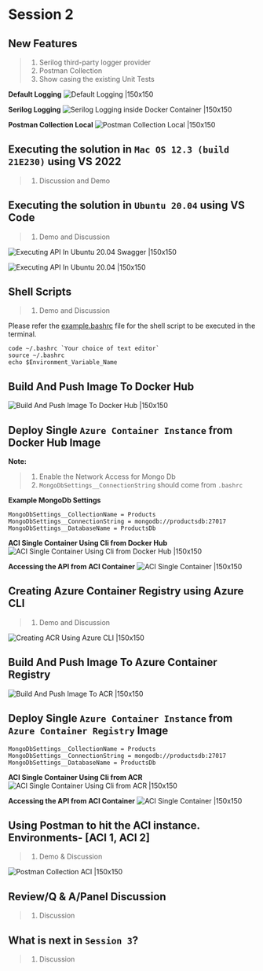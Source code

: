 # Session 2

## New Features

> 1. Serilog third-party logger provider
> 1. Postman Collection
> 1. Show casing the existing Unit Tests

**Default Logging**
![Default Logging |150x150](../Images/S2/DefaultLogging.PNG)

**Serilog Logging**
![Serilog Logging inside Docker Container |150x150](../Images/S2/Serilog_Logging.PNG)

**Postman Collection Local**
![Postman Collection Local |150x150](../Images/S2/PostmanCollection_Local.PNG)

## Executing the solution in `Mac OS 12.3 (build 21E230)` using VS 2022

> 1. Discussion and Demo

## Executing the solution in `Ubuntu 20.04` using VS Code

> 1. Demo and Discussion

![Executing API In Ubuntu 20.04 Swagger |150x150](../Images/S2/Executing_API_In_Ubuntu_Swagger.PNG)

![Executing API In Ubuntu 20.04 |150x150](../Images/S2/Executing_API_In_Ubuntu_2004.PNG)

## Shell Scripts

> 1. Demo and Discussion

Please refer the [example.bashrc](../../Scripts/example.bashrc) file for the shell script to be executed in the terminal.

```
code ~/.bashrc `Your choice of text editor`
source ~/.bashrc
echo $Environment_Variable_Name
```

## Build And Push Image To Docker Hub

![Build And Push Image To Docker Hub |150x150](../Images/S2/BuildAndPushImageToDockerHub.PNG)

## Deploy Single `Azure Container Instance` from Docker Hub Image

**Note:**

> 1. Enable the Network Access for Mongo Db
> 1. `MongoDbSettings__ConnectionString` should come from `.bashrc`

**Example MongoDb Settings**

```
MongoDbSettings__CollectionName = Products
MongoDbSettings__ConnectionString = mongodb://productsdb:27017
MongoDbSettings__DatabaseName = ProductsDb
```

**ACI Single Container Using Cli from Docker Hub**
![ACI Single Container Using Cli from Docker Hub |150x150](../Images/S2/Docker_to_ACI_using_azcli.PNG)

**Accessing the API from ACI Container**
![ACI Single Container |150x150](../Images/S2/ACI_Single_Container.PNG)

## Creating Azure Container Registry using Azure CLI

> 1. Demo and Discussion

![Creating ACR Using Azure CLI |150x150](../Images/S2/Creating_ACR_Using_AzureCLI.PNG)

## Build And Push Image To Azure Container Registry

![Build And Push Image To ACR |150x150](../Images/S2/BuildAndPushImageToACR.PNG)

## Deploy Single `Azure Container Instance` from `Azure Container Registry` Image

```
MongoDbSettings__CollectionName = Products
MongoDbSettings__ConnectionString = mongodb://productsdb:27017
MongoDbSettings__DatabaseName = ProductsDb
```

**ACI Single Container Using Cli from ACR**
![ACI Single Container Using Cli from ACR |150x150](../Images/S2/ACR_to_ACI_using_azcli.PNG)

**Accessing the API from ACI Container**
![ACI Single Container |150x150](../Images/S2/Accessing_ACI.PNG)

## Using Postman to hit the ACI instance. Environments- [ACI 1, ACI 2]

> 1. Demo & Discussion

![Postman Collection ACI |150x150](../Images/S2/PostmanCollection_ACI.PNG)

## Review/Q & A/Panel Discussion

> 1. Discussion

## What is next in `Session 3`?

> 1. Discussion

